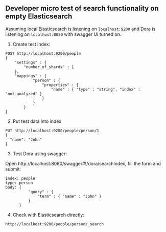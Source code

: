 ## Developer micro test of search functionality on empty Elasticsearch

Assuming local Elasticsearch is listening on `localhost:9200` and Dora is listening on `localhost:8080` with swagger UI turned on.

1. Create test index:

```
POST http://localhost:9200/people
{
    "settings" : {
        "number_of_shards" : 1
    },
    "mappings" : {
            "person" : {
                "properties" : {
                    "name" : { "type" : "string", "index" : "not_analyzed" }
                }
            }
        }
}
```

2. Put test data into index

```
PUT http://localhost:9200/people/person/1
{
  "name": "John"
}
```

3. Test Dora using swagger:

Open http://localhost:8080/swagger#!/dora/searchIndex, fill the form and submit:

```
index: people
type: person
body: {
          "query" : {
              "term" : { "name" : "John" }
          }
      }
```

4. Check with Elasticsearch directly:

```http://localhost:9200/people/person/_search```

